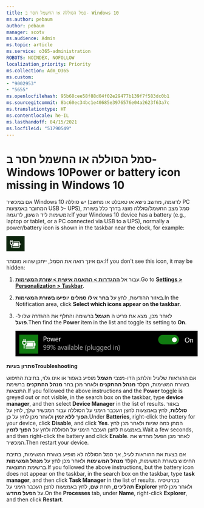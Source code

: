 ```yaml
---
title: סמל הסוללה או החשמל חסר ב- Windows 10
ms.author: pebaum
author: pebaum
manager: scotv
ms.audience: Admin
ms.topic: article
ms.service: o365-administration
ROBOTS: NOINDEX, NOFOLLOW
localization_priority: Priority
ms.collection: Adm_O365
ms.custom:
- "9002953"
- "5655"
ms.openlocfilehash: 95b68cee58f88d04f02e29477b139f7f583dc0b1
ms.sourcegitcommit: 8bc60ec34bc1e40685e3976576e04a2623f63a7c
ms.translationtype: HT
ms.contentlocale: he-IL
ms.lasthandoff: 04/15/2021
ms.locfileid: "51790549"
---
```

# <a name="power-or-battery-icon-missing-in-windows-10"></a><span data-ttu-id="f9c00-102">סמל הסוללה או החשמל חסר ב- Windows 10</span><span class="sxs-lookup"><span data-stu-id="f9c00-102">Power or battery icon missing in Windows 10</span></span>

<span data-ttu-id="f9c00-103">אם במכשיר Windows 10 יש סוללה (לדוגמה, מחשב נישא או טאבלט או מחשב PC המחובר באמצעות USB ל- UPS), סמל מצב החשמל/סוללה מוצג בדרך כלל בשורת המשימות ליד השעון, לדוגמה:</span><span class="sxs-lookup"><span data-stu-id="f9c00-103">If your Windows 10 device has a battery (e.g., laptop or tablet, or a PC connected via USB to a UPS), normally a power/battery icon is shown in the taskbar near the clock, for example:</span></span>

![סמל הסוללה](media/battery-icon.png)

<span data-ttu-id="f9c00-105">אם אינך רואה את הסמל, ייתכן שהוא מוסתר:</span><span class="sxs-lookup"><span data-stu-id="f9c00-105">If you don't see this icon, it may be hidden:</span></span>

1. <span data-ttu-id="f9c00-106">עבור אל **[ההגדרות > התאמה אישית > שורת המשימות](ms-settings:taskbar?activationSource=GetHelp)**.</span><span class="sxs-lookup"><span data-stu-id="f9c00-106">Go to **[Settings > Personalization > Taskbar](ms-settings:taskbar?activationSource=GetHelp)**.</span></span>

2. <span data-ttu-id="f9c00-107">באזור ההודעות, לחץ על **בחר אילו סמלים יופיעו בשורת המשימות**.</span><span class="sxs-lookup"><span data-stu-id="f9c00-107">In the Notification area, click **Select which icons appear on the taskbar**.</span></span>

3. <span data-ttu-id="f9c00-108">לאחר מכן, מצא את פריט ה **חשמל** ברשימה והחלף את ההגדרה שלו ל- **פועל**.</span><span class="sxs-lookup"><span data-stu-id="f9c00-108">Then find the **Power** item in the list and toggle its setting to **On**.</span></span>

    ![הצגת סמל החשמל בשורת המשימות](media/power-icon-on.png)

<span data-ttu-id="f9c00-110">**פתרון בעיות**</span><span class="sxs-lookup"><span data-stu-id="f9c00-110">**Troubleshooting**</span></span>

<span data-ttu-id="f9c00-111">אם ההוראות שלעיל והלחצן הדו-מצבי **חשמל** מופיע באפור או אינו גלוי, בתיבת החיפוש בשורת המשימות, הקלד **מנהל ההתקנים** ולאחר מכן בחר **מנהל ההתקנים** ברשימת התוצאות.</span><span class="sxs-lookup"><span data-stu-id="f9c00-111">If you followed the above instructions and the **Power** toggle is greyed out or not visible, in the search box on the taskbar, type **device manager**, and then select **Device Manager** in the list of results.</span></span> <span data-ttu-id="f9c00-112">באזור **סוללות**, לחץ באמצעות לחצן העכבר הימני על הסוללה עבור המכשיר שלך, לחץ על **הפוך ללא זמין** ולאחר מכן לחץ על **כן**.</span><span class="sxs-lookup"><span data-stu-id="f9c00-112">Under **Batteries**, right-click the battery for your device, click **Disable**, and click **Yes**.</span></span> <span data-ttu-id="f9c00-113">המתן כמה שניות ולאחר מכן לחץ באמצעות לחצן העכבר הימני על הסוללה ולחץ על **הפוך לזמין**.</span><span class="sxs-lookup"><span data-stu-id="f9c00-113">Wait a few seconds, and then right-click the battery and click **Enable**.</span></span> <span data-ttu-id="f9c00-114">לאחר מכן הפעל מחדש את המכשיר.</span><span class="sxs-lookup"><span data-stu-id="f9c00-114">Then restart your device.</span></span>

<span data-ttu-id="f9c00-115">אם בצעת את ההוראות לעיל, אך סמל הסוללה לא מופיע בשורת המשימות, בתיבת החיפוש בשורת המשימות, הקלד **מנהל המשימות** ולאחר מכן לחץ על **מנהל המשימות** ברשימת התוצאות.</span><span class="sxs-lookup"><span data-stu-id="f9c00-115">If you followed the above instructions, but the battery icon does not appear on the taskbar, in the search box on the taskbar, type **task manager**, and then click **Task Manager** in the list of results.</span></span> <span data-ttu-id="f9c00-116">בכרטיסיה **תהליכים**, תחת **שם**, לחץ באמצעות לחצן העכבר הימני על **Explorer** ולאחר מכן לחץ על **הפעל מחדש**.</span><span class="sxs-lookup"><span data-stu-id="f9c00-116">On the **Processes** tab, under **Name**, right-click **Explorer**, and then click **Restart**.</span></span>
